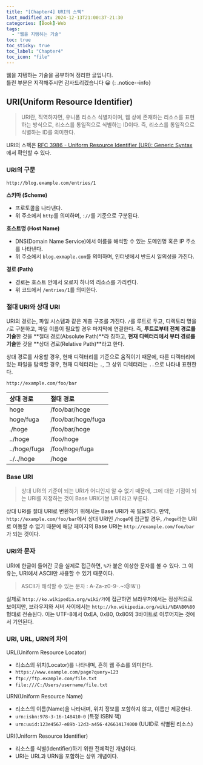 ```yaml
---
title: "[Chapter4] URI의 스펙"
last_modified_at: 2024-12-13T21:00:37-21:30
categories: [Book]-Web
tags:
  - "웹을 지탱하는 기술"
toc: true
toc_sticky: true
toc_label: "Chapter4"
toc_icon: "file"
---
```


웹을 지탱하는 기술을 공부하며 정리한 글입니다.<br>
틀린 부분은 지적해주시면 감사드리겠습니다 😀
{: .notice--info}

## URI(Uniform Resource Identifier)

> URI란, 직역하자면, 유니폼 리소스 식별자이며, 웹 상에 존재하는 리소스를 표현하는 방식으로, 리소스를 통일적으로 식별하는 ID이다. 즉, 리소스를 통일적으로 식별하는 ID를 의미한다.

URI의 스펙은 [RFC 3986 - Uniform Resource Identifier (URI): Generic Syntax](https://datatracker.ietf.org/doc/html/rfc3986)에서 확인할 수 있다.

### URI의 구문

```
http://blog.example.com/entries/1
```

**스키마 (Scheme)**
- 프로토콜을 나타낸다.
- 위 주소에서 `http`를 의미하며, `://`를 기준으로 구분된다.

**호스트명 (Host Name)**
- DNS(Domain Name Service)에서 이름을 해석할 수 있는 도메인명 혹은 IP 주소를 나타낸다.
- 위 주소에서 `blog.exmaple.com`를 의미하며, 인터넷에서 반드시 일의성을 가진다.

**경로 (Path)**
- 경로는 호스트 안에서 오로지 하나의 리소스를 가리킨다.
- 위 코드에서 `/entries/1`를 의미한다.

### 절대 URI와 상대 URI

URI의 경로는, 파일 시스템과 같은 계층 구조를 가진다. `/`를 루트로 두고, 디렉토리 명을 `/`로 구분하고, 파일 이름이 필요할 경우 마지막에 연결한다. 즉, **루트로부터 전체 경로를 기술**한 것을 **절대 경로(Absolute Path)**라 칭하고, **현재 디렉터리에서 부터 경로를 기술**한 것을 **상대 경로(Relative Path)**라고 한다.

상대 경로를 사용할 경우, 현재 디렉터리를 기준으로 움직이기 때문에, 다른 디렉터리에 있는 파일을 탐색할 경우, 현재 디렉터리는 `.`, 그 상위 디렉터리는 `..`으로 나타내 표현한다.

```
http://example.com/foo/bar
```

| 상대 경로        | 절대 경로              |
| :----------- | :----------------- |
| hoge         | /foo/bar/hoge      |
| hoge/fuga    | /foo/bar/hoge/fuga |
| ./hoge       | /foo/bar/hoge      |
| ../hoge      | /foo/hoge          |
| ../hoge/fuga | /foo/hoge/fuga     |
| ../../hoge   | /hoge              |

### Base URI

> 상대 URI의 기준이 되는 URI가 어디인지 알 수 없기 때문에, 그에 대한 기점이 되는 URI를 지정하는 것이 Base URI(기본 URI)라고 부른다.

상대 URI를 절대 URI로 변환하기 위해서는 Base URI가 꼭 필요하다. 만약,  `http://example.com/foo/bar`에서 상대 URI인 `/hoge`에 접근할 경우, `/hoge`라는 URI로 이동할 수 없기 때문에 해당 페이지의 Base URI는 `http://example.com/foo/bar`가 되는 것이다.

### URI와 문자

URI에 한글이 들어간 곳을 실제로 접근하면, `%`가 붙은 이상한 문자를 볼 수 있다. 그 이유는, URI에서 ASCII만 사용할 수 있기 때문이다.

> ASCII가 해석할 수 있는 문자 : A-Za-z0-9-.~:@!&'()

실제로 `http://ko.wikipedia.org/wiki/가`에 접근하면 브라우저에서는 정상적으로 보이지만, 브라우저와 서버 사이에서는 `http://ko.wikipedia.org/wiki/%EA%B0%80` 형태로 전송된다. 이는 UTF-8에서 0xEA, 0xB0, 0x80의 3바이트로 이루어지는 것에서 기인된다.

### URI, URL, URN의 차이

URL(Uniform Resource Locator)
- 리소스의 위치(Locator)를 나타내며, 흔히 웹 주소를 의미한다.
- `https://www.example.com/page?query=123`
- `ftp://ftp.example.com/file.txt`
- `file:///C:/Users/username/file.txt`

URN(Uniform Resource Name)
- 리소스의 이름(Name)을 나타내며, 위치 정보를 포함하지 않고, 이름만 제공한다.
- `urn:isbn:978-3-16-148410-0` (특정 ISBN 책)
- `urn:uuid:123e4567-e89b-12d3-a456-426614174000` (UUID로 식별된 리소스)

URI(Uniform Resource Identifier)
- 리소스를 식별(Identifier)하기 위한 전체적인 개념이다.
- URI는 URL과 URN을 포함하는 상위 개념이다.